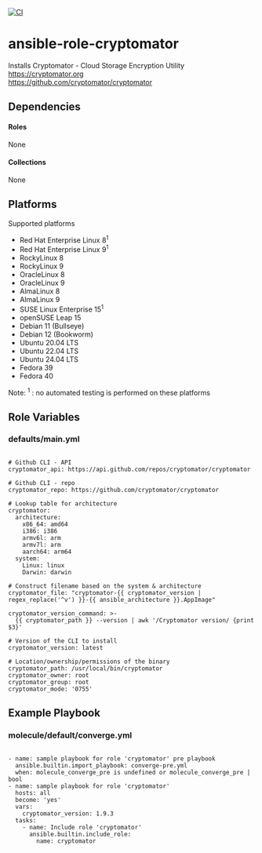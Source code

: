 [![CI](https://github.com/de-it-krachten/ansible-role-cryptomator/workflows/CI/badge.svg?event=push)](https://github.com/de-it-krachten/ansible-role-cryptomator/actions?query=workflow%3ACI)


# ansible-role-cryptomator

Installs Cryptomator - Cloud Storage Encryption Utility<br>
https://cryptomator.org<br>
https://github.com/cryptomator/cryptomator<br>



## Dependencies

#### Roles
None

#### Collections
None

## Platforms

Supported platforms

- Red Hat Enterprise Linux 8<sup>1</sup>
- Red Hat Enterprise Linux 9<sup>1</sup>
- RockyLinux 8
- RockyLinux 9
- OracleLinux 8
- OracleLinux 9
- AlmaLinux 8
- AlmaLinux 9
- SUSE Linux Enterprise 15<sup>1</sup>
- openSUSE Leap 15
- Debian 11 (Bullseye)
- Debian 12 (Bookworm)
- Ubuntu 20.04 LTS
- Ubuntu 22.04 LTS
- Ubuntu 24.04 LTS
- Fedora 39
- Fedora 40

Note:
<sup>1</sup> : no automated testing is performed on these platforms

## Role Variables
### defaults/main.yml
<pre><code>
# Github CLI - API
cryptomator_api: https://api.github.com/repos/cryptomator/cryptomator

# Github CLI - repo
cryptomator_repo: https://github.com/cryptomator/cryptomator

# Lookup table for architecture
cryptomator:
  architecture:
    x86_64: amd64
    i386: i386
    armv6l: arm
    armv7l: arm
    aarch64: arm64
  system:
    Linux: linux
    Darwin: darwin

# Construct filename based on the system & architecture
cryptomator_file: "cryptomator-{{ cryptomator_version | regex_replace('^v') }}-{{ ansible_architecture }}.AppImage"

cryptomator_version_command: >-
  {{ cryptomator_path }} --version | awk '/Cryptomator version/ {print $3}'

# Version of the CLI to install
cryptomator_version: latest

# Location/ownership/permissions of the binary
cryptomator_path: /usr/local/bin/cryptomator
cryptomator_owner: root
cryptomator_group: root
cryptomator_mode: '0755'
</pre></code>




## Example Playbook
### molecule/default/converge.yml
<pre><code>
- name: sample playbook for role 'cryptomator' pre playbook
  ansible.builtin.import_playbook: converge-pre.yml
  when: molecule_converge_pre is undefined or molecule_converge_pre | bool
- name: sample playbook for role 'cryptomator'
  hosts: all
  become: 'yes'
  vars:
    cryptomator_version: 1.9.3
  tasks:
    - name: Include role 'cryptomator'
      ansible.builtin.include_role:
        name: cryptomator
</pre></code>
